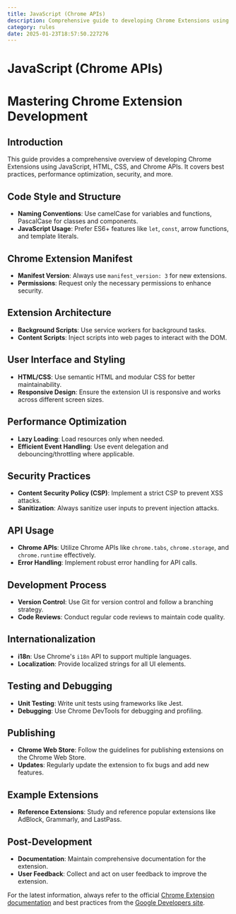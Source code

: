 ```yaml
---
title: JavaScript (Chrome APIs)
description: Comprehensive guide to developing Chrome Extensions using JavaScript, HTML, CSS, and Chrome APIs. Learn best practices, performance optimization, security, and more.
category: rules
date: 2025-01-23T18:57:50.227276
---
```



# JavaScript (Chrome APIs)

# Mastering Chrome Extension Development

## Introduction
This guide provides a comprehensive overview of developing Chrome Extensions using JavaScript, HTML, CSS, and Chrome APIs. It covers best practices, performance optimization, security, and more.

## Code Style and Structure
- **Naming Conventions**: Use camelCase for variables and functions, PascalCase for classes and components.
- **JavaScript Usage**: Prefer ES6+ features like `let`, `const`, arrow functions, and template literals.

## Chrome Extension Manifest
- **Manifest Version**: Always use `manifest_version: 3` for new extensions.
- **Permissions**: Request only the necessary permissions to enhance security.

## Extension Architecture
- **Background Scripts**: Use service workers for background tasks.
- **Content Scripts**: Inject scripts into web pages to interact with the DOM.

## User Interface and Styling
- **HTML/CSS**: Use semantic HTML and modular CSS for better maintainability.
- **Responsive Design**: Ensure the extension UI is responsive and works across different screen sizes.

## Performance Optimization
- **Lazy Loading**: Load resources only when needed.
- **Efficient Event Handling**: Use event delegation and debouncing/throttling where applicable.

## Security Practices
- **Content Security Policy (CSP)**: Implement a strict CSP to prevent XSS attacks.
- **Sanitization**: Always sanitize user inputs to prevent injection attacks.

## API Usage
- **Chrome APIs**: Utilize Chrome APIs like `chrome.tabs`, `chrome.storage`, and `chrome.runtime` effectively.
- **Error Handling**: Implement robust error handling for API calls.

## Development Process
- **Version Control**: Use Git for version control and follow a branching strategy.
- **Code Reviews**: Conduct regular code reviews to maintain code quality.

## Internationalization
- **i18n**: Use Chrome's `i18n` API to support multiple languages.
- **Localization**: Provide localized strings for all UI elements.

## Testing and Debugging
- **Unit Testing**: Write unit tests using frameworks like Jest.
- **Debugging**: Use Chrome DevTools for debugging and profiling.

## Publishing
- **Chrome Web Store**: Follow the guidelines for publishing extensions on the Chrome Web Store.
- **Updates**: Regularly update the extension to fix bugs and add new features.

## Example Extensions
- **Reference Extensions**: Study and reference popular extensions like AdBlock, Grammarly, and LastPass.

## Post-Development
- **Documentation**: Maintain comprehensive documentation for the extension.
- **User Feedback**: Collect and act on user feedback to improve the extension.

For the latest information, always refer to the official [Chrome Extension documentation](https://developer.chrome.com/docs/extensions/) and best practices from the [Google Developers site](https://developers.google.com/web).
